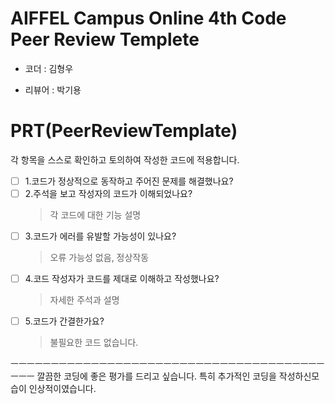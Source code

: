 # AIFFEL Campus Online 4th Code Peer Review Templete
- 코더 : 김형우 

- 리뷰어 : 박기용


# PRT(PeerReviewTemplate)
각 항목을 스스로 확인하고 토의하여 작성한 코드에 적용합니다.
- [ ] 1.코드가 정상적으로 동작하고 주어진 문제를 해결했나요?
- [ ] 2.주석을 보고 작성자의 코드가 이해되었나요?
  > 각 코드에 대한 기능 설명
- [ ] 3.코드가 에러를 유발할 가능성이 있나요?
  > 오류 가능성 없음, 정상작동
- [ ] 4.코드 작성자가 코드를 제대로 이해하고 작성했나요?
  > 자세한 주석과 설명
- [ ] 5.코드가 간결한가요?
  > 불필요한 코드 없습니다.

ㅡㅡㅡㅡㅡㅡㅡㅡㅡㅡㅡㅡㅡㅡㅡㅡㅡㅡㅡㅡㅡㅡㅡㅡㅡㅡㅡㅡㅡㅡㅡㅡㅡㅡㅡㅡㅡㅡㅡㅡㅡㅡ
깔끔한 코딩에 좋은 평가를 드리고 싶습니다.
특히 추가적인 코딩을 작성하신모습이 인상적이였습니다.

